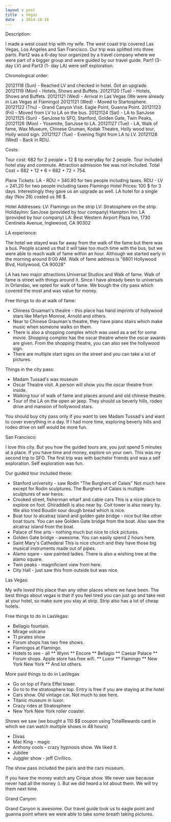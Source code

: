 ```yaml
---
layout : post
title  : Vegas
date   : 2014-10-18
---
```

Description:

I made a west coast trip with my wife.  The west coast trip covered
Las Vegas, Los Angeles and San Francisco.  Our trip was splitted into
three parts.  Part2 was a 6-day tour organized by a travel company
where we were part of a bigger group and were guided by our travel
guide.  Part1 (3-day LV) and Part3 (1- day LA) were self exploration.

Chronological order:

20121118 (Sun) - Reached LV and checked in hotel. Got an upgrade.
20121119 (Mon) - Hotels, Shows and Buffets.
20121120 (Tue) - Hotels, Shows and Buffets.
20121121 (Wed) - Arrival in Las Vegas (We were already in Las Vegas at Flamingo)
20121121 (Wed) - Moved to Startosphere.
20121122 (Thu) - Grand Canyon Visit. Eagle Point, Guanna Point.
20121123 (Fri) - Moved from LV to LA on the bus.
20121124 (Sat) - LA to SanJose
20121125 (Sun) - SanJose to SFO, Stanford, Golden Gate, Twin Peaks,
20121126 (Mon) - Yosemite, SanJose to LA.
20121127 (Tue) - LA, Walk of fame, Wax Museum, Chinese Gruman, Kodak Theatre, Holly wood tour, Holly wood sign.
20121127 (Tue) - Evening flight from LA to LV.
20121128 (Wed) - Back in RDU.

Costs:

Tour cost:
682 for 2 people + 12 $ tip everyday for 2 people. Tour included hotel stay and commute. 
Attraction admission fee was not included. Total Cost = 682 + 12 * 6 = 682 + 72 = 754.

Plane Tickets:
LA - RDU  = 340.80 for two people including taxes.
RDU - LV =  241.20 for two people including taxes
Flamingo Hotel Prices: 100 $ for 3 days. Interestingly they gave us an upgrade as well.
LA hotel for a single day (Nov 26) costed us 96 $.

Hotel Addresses:
LV: Flamingo on the strip
LV: Stratosphere on the strip.
HolidayInn: SanJose (provided by tour company)
Hampton Inn: LA (provided by tour company)
LA: Best Western Airport Plaza Inn, 1730 Centinela Avenue, Inglewood, CA 90302

LA experience:

The hotel we stayed was far away from the walk of the fame but there
was a bus.  People scared us that it will take too much time with the
bus, but we were able to reach walk of fame within an hour.  Although
we started early in the morning around 8:00 AM.  Walk of fame address
is "6801 Hollywood Blvd, Hollywood, CA 90028"

LA has two major attractions Universal Studios and Walk of fame. Walk
of fame is street with things around it. Since I have already been to
universals in Orlandao, we opted for walk of fame. We bough the city
pass which covered the most and was value for money.

Free things to do at walk of fame:
* Chiness Gruaman's theatre - this place has hand imprints of hollywood stars like Marlyn Monroe, Arnold and others.
* Near to Chinese Grauman's theatre, they have piano stairs which make music when someone walks on them.
* There is also a shopping complex which was used as a set for some
  movie. Shopping complex has the oscar theatre where the oscar awards
  are given. From the shopping theatre, you can also see the hollywood
  sign.
* There are multiple start signs on the street and you can take a lot of pictures.

Things in the city pass:
* Madam Tussad's wax museum
* Oscar Theatre visit. A person will show you the oscar theatre from inside.
* Walking tour of walk of fame and places around and old chinese theatre.
* Tour of the LA on the open air jeep. They should us beverly hills, rodeo drive and mansion of hollywood stars.

You should buy city pass only if you want to see Madam Tussad's and
want to cover everything in a day.  If I had more time, exploring
beverly hills and rodeo drive on self would be more fun.

San Francisco:

I love this city. But you how the guided tours are, you just spend 5
minutes at a place. If you have time and money, explore on your own.
This was my second trip to SFO. The first trip was with bachelor
friends and was a self exploration. Self exploration was fun.

Our guided tour included these:
* Stanford university - saw Rodin "The Burghers of Calais"
  Not much here except for Rodin sculptures. The Burghers of Calais is
  multiple sculptures of war heros.
* Crooked street, fisherman wharf and cable cars
  This is a nice place to explore on foot. Ghiraddelli is also near
  by. Coit tower is also neary by. We also tried Boudin sour dough
  bread which is nice.
* Boat tour to alcatraz island and  golden gate bridge - nice but like other boat tours.
  You can see Golden Gate bridge from the boat. Also saw the alcatraz
  island from the boat.
* Palace of fine arts - nothing much but nice to click pictures.
* Golden Gate bridge - awesome.
  You can easily spend 2 hours here.
* Saint Mary's Cathederal
  This is nice church and they have those big musical instruments made
  out of pipes.
* Alamo sqare - saw painted ladies.
  There is also a wishing tree at the alamo square.
* Twin peaks - magnificient view from here.
* City Hall - just saw this from outside but was nice.

Las Vegas:

My wife loved this place than any other places where we have been. The
best things about vegas is that if you feel tired you can just go and
take rest at your hotel, so make sure you stay at strip.  Strip also
has a lot of cheap hotels. 

Free things to do in LasVegas:
* Bellagio fountain. 
* Mirage volcano
* TI pirates show
* Forum shops has two free shows.
* Flamingos at Flamingo.
* Hotels to see - all
** Wynn
** Encore
** Bellagio
** Caesar Palace
** Forum shops. Apple store has free wifi.
** Luxor
** Flamingo
** New York New York
** And lot others.

More paid things to do in LasVegas
* Go on top of Paris Effel tower.
* Go to to the stratosphere top. Entry is free if you are staying at the hotel
* Cars show. Old vintage car. Not much to see here.
* Titanic museum in luxor.
* Crazy rides at Stratosphere
* New York New York roller coaster.

Shows we saw (we bought a 110 $$ coupon using TotalRewards card in
which we can watch multiple shows in 48 hours)
* Divas
* Mac King - magic
* Anthony cools - crazy hypnosis show. We liked it.
* Jubilee
* Juggler show - jeff Civillico.

The show pass included the paris and the cars museum.

If you have the money watch any Cirque show.  We never saw because
never had all the money :). But we did heard a lot about them.  We
will try them next time.

Grand Canyon:

Grand Canyon is awesome. Our travel guide took us to eagle point and
guanna point where we were able to take some breath taking pictures.
